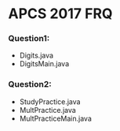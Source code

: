 # APCS 2017 FRQ
### Question1:
- Digits.java
- DigitsMain.java
### Question2:
- StudyPractice.java
- MultPractice.java
- MultPracticeMain.java
